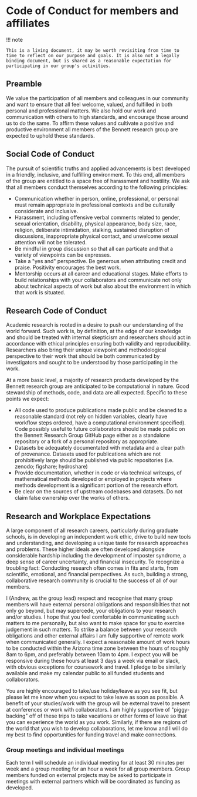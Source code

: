 # Code of Conduct for members and affiliates

!!! note

    This is a living document, it may be worth revisiting from time to time to reflect on our purpose and goals. It is also not a legally binding document, but is shared as a reasonable expectation for participating in our group's activities.

## Preamble
We value the participation of all members and colleagues in our community and want to ensure that all feel welcome, valued, and fulfilled in both personal and professional matters. We also hold our work and communication with others to high standards, and encourage those around us to do the same. To affirm these values and cultivate a positive and productive environment all members of the Bennett research group are expected to uphold these standards. 

## Social Code of Conduct
The pursuit of scientific truths and applied advancements is best developed in a friendly, inclusive, and fulfilling environment. To this end, all members of the group are entitled to a space free of harassment and hostility. We ask that all members conduct themselves according to the following principles:

 - Communication whether in person, online, professional, or personal must remain appropriate in professional contexts and be culturally considerate and inclusive.
 - Harassment, including offensive verbal comments related to gender, sexual orientation, disability, physical appearance, body size, race, religion, deliberate intimidation, stalking, sustained disruption of discussions, inappropriate physical contact, and unwelcome sexual attention will not be tolerated.
 - Be mindful in group discussion so that all can particate and that a variety of viewpoints can be expresses.
 - Take a "yes and" perspective. Be generous when attributing credit and praise. Positivity encourages the best work.
 - Mentorship occurs at all career and educational stages. Make efforts to build relationships with your collaborators and communicate not only about technical aspects of work but also about the environment in which that work is situated.

## Research Code of Conduct
Academic research is rooted in a desire to push our understanding of the world forward. Such work is, by definition, at the edge of our knowledge and should be treated with internal skepticism and researchers should act in accordance with ethical principles ensuring both validity and reproducibility.  Researchers also bring their unique viewpoint and methodological perspective to their work that should be both communicated by investigators and sought to be understood by those participating in the work.

At a more basic level, a majority of research products developed by the Bennett research group are anticipated to be computational in nature. Good stewardship of methods, code, and data are all expected. Specific to these points we expect:

- All code used to produce publications made public and be cleaned to a reasonable standard (not rely on hidden variables, clearly have workflow steps ordered, have a computational environment specified). Code possibly useful to future collaborators should be made public on the Bennett Research Group GitHub page either as a standalone repository or a fork of a personal repository as appropriate.
- Datasets be adequately documentated with metadata and a clear path of provenance. Datasets used for publications which are not prohibitively large should be published via public repositories (i.e. zenodo; figshare; hydroshare)
- Provide documentation, whether in code or via technical writeups, of mathematical methods developed or employed in projects where methods development is a significant portion of the research effort.
- Be clear on the sources of upstream codebases and datasets. Do not claim false ownership over the works of others.

## Research and Workplace Expectations 
A large component of all research careers, particularly during graduate schools, is in developing an independent work ethic, drive to build new tools and understanding, and developing a unique taste for research approaches and problems. These higher ideals are often developed alongside considerable hardship including the development of imposter syndrome, a deep sense of career uncertainty, and financial insecurity. To recognize a troubling fact: Conducting research often comes in fits and starts, from scientific, emotional, and financial perspectives. As such, building a strong, collaborative research community is crucial to the success of all of our members. 

I (Andrew, as the group lead) respect and recognise that many group members will have external personal obligations and responsibilties that not only go beyond, but may supercede, your obligations to your research and/or studies. I hope that you feel comfortable in communicating such matters to me personally, but also want to make space for you to exercise judgement in such matters. To strike a balance between your research obligations and other external affairs I am fully supportive of remote work when communicated generally. I expect a reasonable amount of work hours to be conducted within the Arizona time zone between the hours of roughly 8am to 6pm, and preferably between 10am to 4pm. I expect you will be responsive during these hours at least 3 days a week via email or slack, with obvious exceptions for coursework and travel. I pledge to be similarly available and make my calendar public to all funded students and collaborators.

You are highly encouraged to take/use holiday/leave as you see fit, but please let me know when you expect to take leave as soon as possible. A benefit of your studies/work with the group will be external travel to present at conferences or work with collaborators. I am highly supportive of "piggy-backing" off of these trips to take vacations or other forms of leave so that you can experience the world as you work. Similarly, if there are regions of the world that you wish to develop collaborations, let me know and I will do my best to find opportunities for funding travel and make connections.

### Group meetings and individual meetings
Each term I will schedule an individual meeting for at least 30 minutes per week and a group meeting for an hour a week for all group members. Group members funded on external projects may be asked to participate in meetings with external partners which will be coordinated as funding as developed.
